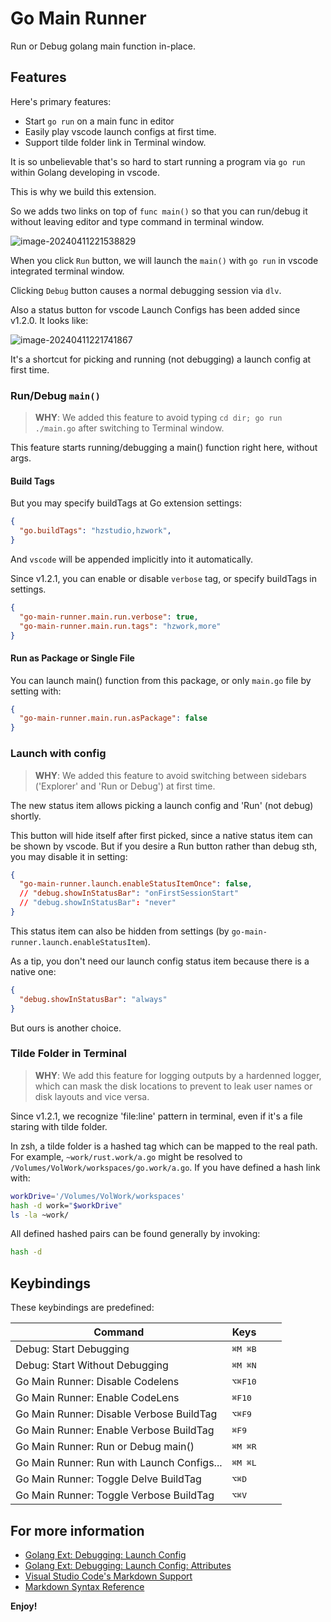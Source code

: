 # Go Main Runner

Run or Debug golang main function in-place.

## Features

Here's primary features:

- Start `go run` on a main func in editor
- Easily play vscode launch configs at first time.
- Support tilde folder link in Terminal window.

It is so unbelievable that's so hard to start running a program via `go run` within Golang developing in vscode.

This is why we build this extension.

So we adds two links on top of `func main()` so that you can run/debug it without leaving editor and type command in terminal window.

![image-20240411221538829](https://cdn.jsdelivr.net/gh/hzimg/blog-pics@master/uPic/image-20240411221538829.png)

When you click `Run` button, we will launch the `main()` with `go run` in vscode integrated terminal window.

Clicking `Debug` button causes a normal debugging session via `dlv`.

Also a status button for vscode Launch Configs has been added since v1.2.0. It looks like:

![image-20240411221741867](https://cdn.jsdelivr.net/gh/hzimg/blog-pics@master/uPic/image-20240411221741867.png)

It's a shortcut for picking and running (not debugging) a launch config at first time.

### Run/Debug `main()`

> **WHY**: We added this feature to avoid typing `cd dir; go run ./main.go` after switching to Terminal window.

This feature starts running/debugging a main() function right here, without args.

#### Build Tags

But you may specify buildTags at Go extension settings:

```json
{
  "go.buildTags": "hzstudio,hzwork",
}
```

And `vscode` will be appended implicitly into it automatically.

Since v1.2.1, you can enable or disable `verbose` tag, or specify buildTags in settings.

```json
{
  "go-main-runner.main.run.verbose": true,
  "go-main-runner.main.run.tags": "hzwork,more"
}
```

#### Run as Package or Single File

You can launch main() function from this package, or only `main.go` file by setting with:

```json
{
  "go-main-runner.main.run.asPackage": false
}
```

### Launch with config

> **WHY**: We added this feature to avoid switching between sidebars ('Explorer' and 'Run or Debug') at first time.

The new status item allows picking a launch config and 'Run' (not debug) shortly.

This button will hide itself after first picked, since a native status item can be shown by vscode.
But if you desire a Run button rather than debug sth, you may disable it in setting:

```json
{
  "go-main-runner.launch.enableStatusItemOnce": false,
  // "debug.showInStatusBar": "onFirstSessionStart"
  // "debug.showInStatusBar": "never"
}
```

This status item can also be hidden from settings (by `go-main-runner.launch.enableStatusItem`).

As a tip, you don't need our launch config status item because there is a native one:

```json
{
  "debug.showInStatusBar": "always"
}
```

But ours is another choice.



### Tilde Folder in Terminal

> **WHY**: We add this feature for logging outputs by a hardenned logger, which can mask the disk locations to prevent to leak user names or disk layouts and vice versa.

Since v1.2.1, we recognize 'file:line' pattern in terminal, even if it's a file staring with tilde folder.

In zsh, a tilde folder is a hashed tag which can be mapped to the real path. For example,
`~work/rust.work/a.go` might be resolved to `/Volumes/VolWork/workspaces/go.work/a.go`.
If you have defined a hash link with:

```bash
workDrive='/Volumes/VolWork/workspaces'
hash -d work="$workDrive"
ls -la ~work/
```

All defined hashed pairs can be found generally by invoking:

```bash
hash -d
```

## Keybindings

These keybindings are predefined:

| Command                                    | Keys             |      |      |
| ------------------------------------------ | ---------------- | ---- | ---- |
| Debug: Start Debugging                     | <kbd>⌘M ⌘B</kbd> |      |      |
| Debug: Start Without Debugging             | <kbd>⌘M ⌘N</kbd> |      |      |
| Go Main Runner: Disable Codelens           | <kbd>⌥⌘F10</kbd> |      |      |
| Go Main Runner: Enable CodeLens            | <kbd>⌘F10</kbd>  |      |      |
| Go Main Runner: Disable Verbose BuildTag   | <kbd>⌥⌘F9</kbd>  |      |      |
| Go Main Runner: Enable Verbose BuildTag    | <kbd>⌘F9</kbd>   |      |      |
| Go Main Runner: Run or Debug main()        | <kbd>⌘M ⌘R</kbd> |      |      |
| Go Main Runner: Run with Launch Configs... | <kbd>⌘M ⌘L</kbd> |      |      |
| Go Main Runner: Toggle Delve BuildTag      | <kbd>⌥⌘D</kbd>   |      |      |
| Go Main Runner: Toggle Verbose BuildTag    | <kbd>⌥⌘V</kbd>   |      |      |



## For more information

* [Golang Ext: Debugging: Launch Config](https://github.com/golang/vscode-go/blob/master/docs/debugging.md#configure)
* [Golang Ext: Debugging: Launch Config: Attributes](https://github.com/golang/vscode-go/blob/master/docs/debugging.md#configuration)
* [Visual Studio Code's Markdown Support](http://code.visualstudio.com/docs/languages/markdown)
* [Markdown Syntax Reference](https://help.github.com/articles/markdown-basics/)

**Enjoy!**
